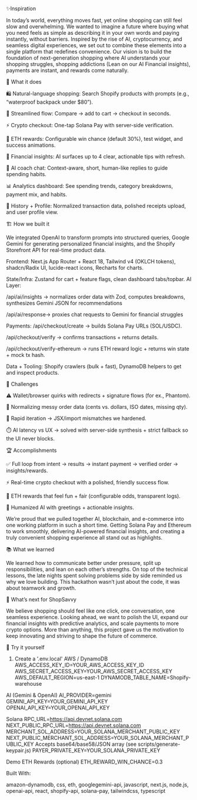 ✨Inspiration

In today’s world, everything moves fast, yet online shopping can still feel slow and overwhelming. We wanted to imagine a future where buying what you need feels as simple as describing it in your own words and paying instantly, without barriers. Inspired by the rise of AI, cryptocurrency, and seamless digital experiences, we set out to combine these elements into a single platform that redefines convenience. Our vision is to build the foundation of next-generation shopping where AI understands your shopping struggles, shopping addictions (Lean on our AI Financial insights), payments are instant, and rewards come naturally.

🔮 What it does

  🛍️ Natural-language shopping: Search Shopify products with prompts (e.g., “waterproof backpack under $80”).

  🛒 Streamlined flow: Compare → add to cart → checkout in seconds.

  ⚡ Crypto checkout: One-tap Solana Pay with server-side verification.

  🎁 ETH rewards: Configurable win chance (default 30%), test widget, and success animations.

  🤖 Financial insights: AI surfaces up to 4 clear, actionable tips with refresh.

  💬 AI coach chat: Context-aware, short, human-like replies to guide spending habits.

  📊 Analytics dashboard: See spending trends, category breakdowns, payment mix, and habits.

  📂 History + Profile: Normalized transaction data, polished receipts upload, and user profile view.

🏗️ How we built it

We integrated OpenAI to transform prompts into structured queries, Google Gemini for generating personalized financial insights, and the Shopify Storefront API for real-time product data.

  Frontend: Next.js App Router + React 18, Tailwind v4 (OKLCH tokens), shadcn/Radix UI, lucide-react icons, Recharts for charts.

  State/Infra: Zustand for cart + feature flags, clean dashboard tabs/topbar. AI Layer:

  /api/ai/insights → normalizes order data with Zod, computes breakdowns, synthesizes Gemini JSON for recommendations

  /api/ai/response→ proxies chat requests to Gemini for financial struggles

  Payments: /api/checkout/create → builds Solana Pay URLs (SOL/USDC).

  /api/checkout/verify → confirms transactions + returns details.

  /api/checkout/verify-ethereum → runs ETH reward logic + returns win state + mock tx hash.

  Data + Tooling: Shopify crawlers (bulk + fast), DynamoDB helpers to get and inspect products.

🧗 Challenges

  ⚠️ Wallet/browser quirks with redirects + signature flows (for ex., Phantom).

  🔄 Normalizing messy order data (cents vs. dollars, ISO dates, missing qty).

  🧩 Rapid iteration → JSX/import mismatches we hardened.

  ⏱️ AI latency vs UX → solved with server-side synthesis + strict fallback so the UI never blocks.

🏆 Accomplishments

  ✅ Full loop from intent → results → instant payment → verified order → insights/rewards.

  ⚡ Real-time crypto checkout with a polished, friendly success flow.

  🎁 ETH rewards that feel fun + fair (configurable odds, transparent logs).

  🤝 Humanized AI with greetings + actionable insights.

We’re proud that we pulled together AI, blockchain, and e-commerce into one working platform in such a short time. Getting Solana Pay and Ethereum to work smoothly, delivering AI-powered financial insights, and creating a truly convenient shopping experience all stand out as highlights.

📚 What we learned

We learned how to communicate better under pressure, split up responsibilities, and lean on each other’s strengths. On top of the technical lessons, the late nights spent solving problems side by side reminded us why we love building. This hackathon wasn’t just about the code, it was about teamwork and growth.

🚀 What’s next for ShopSavvy

We believe shopping should feel like one click, one conversation, one seamless experience. Looking ahead, we want to polish the UI, expand our financial insights with predictive analytics, and scale payments to more crypto options. More than anything, this project gave us the motivation to keep innovating and striving to shape the future of commerce.

🔧 Try it yourself

1. Create a '.env.local' AWS / DynamoDB AWS_ACCESS_KEY_ID=YOUR_AWS_ACCESS_KEY_ID AWS_SECRET_ACCESS_KEY=YOUR_AWS_SECRET_ACCESS_KEY AWS_DEFAULT_REGION=us-east-1 DYNAMODB_TABLE_NAME=Shopify-warehouse

  AI (Gemini & OpenAI) AI_PROVIDER=gemini GEMINI_API_KEY=YOUR_GEMINI_API_KEY OPENAI_API_KEY=YOUR_OPENAI_API_KEY

  Solana RPC_URL=https://api.devnet.solana.com NEXT_PUBLIC_RPC_URL=https://api.devnet.solana.com MERCHANT_SOL_ADDRESS=YOUR_SOLANA_MERCHANT_PUBLIC_KEY       
  NEXT_PUBLIC_MERCHANT_SOL_ADDRESS=YOUR_SOLANA_MERCHANT_PUBLIC_KEY Accepts base64/base58/JSON array (see scripts/generate-keypair.js) PAYER_PRIVATE_KEY=YOUR_SOLANA_PRIVATE_KEY

  Demo ETH Rewards (optional) ETH_REWARD_WIN_CHANCE=0.3

Built With:

amazon-dynamodb, css, eth, googlegemini-api, javascript, next.js, node.js, openai-api, react, shopify-api, solana-pay, tailwindcss, typescript
